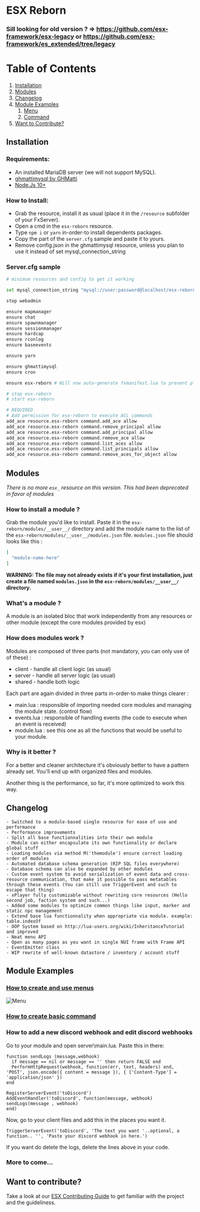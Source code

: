 # ESX Reborn

### Sill looking for old version ? => https://github.com/esx-framework/esx-legacy or https://github.com/esx-framework/es_extended/tree/legacy

# Table of Contents

1. [Installation](#install)
2. [Modules](#modules)
3. [Changelog](#changelog)
4. [Module Examples](#examples)
   1. [Menu](#examples-menu)
   2. [Command](#examples-command)
5. [Want to Contribute?](#contributions)

## Installation <a name="install"></a>

### Requirements:

- An installed MariaDB server (we will not support MySQL).
- [ghmattimysql by GHMatti](https://github.com/GHMatti/ghmattimysql/releases/tag/1.3.2)
- [Node.Js 10+](https://nodejs.org/en/)

### How to Install:
* Grab the resource, install it as usual (place it in the `/resource` subfolder of your FxServer).
* Open a cmd in the `esx-reborn` resource.
* Type `npm i` or `yarn` in-order-to install dependents packages.
* Copy the part of the `server.cfg` sample and paste it to yours.
* Remove config.json in the ghmattimysql resource, unless you plan to use it instead of set mysql_connection_string

### Server.cfg sample

```bash
# minimum resources and config to get it working

set mysql_connection_string "mysql://user:password@localhost/esx-reborn?charset=utf8mb4&multipleStatements=true"

stop webadmin

ensure mapmanager
ensure chat
ensure spawnmanager
ensure sessionmanager
ensure hardcap
ensure rconlog
ensure baseevents

ensure yarn

ensure ghmattimysql
ensure cron

ensure esx-reborn # Will now auto-generate fxmanifest.lua to prevent platform-dependant behavior, will prompt you to type ensure esx-reborn in console when fxmanifest has changed. To save some typing, uncomment below lines

# stop esx-reborn
# start esx-reborn

# REQUIRED
# Add permission for esx-reborn to execute ACL commands
add_ace resource.esx-reborn command.add_ace allow
add_ace resource.esx-reborn command.remove_principal allow
add_ace resource.esx-reborn command.add_principal allow
add_ace resource.esx-reborn command.remove_ace allow
add_ace resource.esx-reborn command.list_aces allow
add_ace resource.esx-reborn command.list_principals allow
add_ace resource.esx-reborn command.remove_aces_for_object allow
```

## Modules <a name="modules"></a>
*_There is no more `esx_` resource on this version. This had been deprecated in favor of modules_*

### How to install a module ?
Grab the module you'd like to install. Paste it in the `esx-reborn/modules/__user__/` directory and add the module name to the list of the `esx-reborn/modules/__user__/modules.json` file. `modules.json` file should looks like this :
```json
[
  "module-name-here"
]
```
**__WARNING:__** __The file may not already exists if it's your first installation, just create a file named `modules.json` in the `esx-reborn/modules/__user__/` directory.__

### What's a module ?
A module is an isolated bloc that work independently from any resources or other module (except the core modules provided by esx)

### How does modules work ?
Modules are composed of three parts (not mandatory, you can only use of of these) :
* client - handle all client logic (as usual)
* server - handle all server logic (as usual)
* shared - handle both logic

Each part are again divided in three parts in-order-to make things clearer :
* main.lua : responsible of importing needed core modules and managing the module state. (control flow)
* events.lua : responsible of handling events (the code to execute when an event is received)
* module.lua : see this one as all the functions that would be useful to your module.

### Why is it better ?
For a better and cleaner architecture it's obviously better to have a pattern already set. You'll end up with organized files and modules.

Another thing is the performance, so far, it's more optimized to work this way.

## Changelog <a name="changelog"></a>

```
- Switched to a module-based single resource for ease of use and performance
- Performance improvements
- Split all base functionnalities into their own module
- Module can either encapsulate its own functionality or declare global stuff
- Loading modules via method M('themodule') ensure correct loading order of modules
- Automated database schema generation (RIP SQL files everywhere)
- Database schema can also be expanded by other modules
- Custom event system to avoid serialization of event data and cross-resource communication, that make it possible to pass metatables through these events (You can still use TriggerEvent and such to escape that thing)
- xPlayer fully customizable without rewriting core resources (Hello second job, faction system and such...)
- Added some modules to optimize common things like input, marker and static npc management
- Extend base lua functionnality when appropriate via module. example: table.indexOf
- OOP System based on http://lua-users.org/wiki/InheritanceTutorial and improved
- Neat menu API
- Open as many pages as you want in single NUI frame with Frame API
- EventEmitter class
- WIP rewrite of well-known datastore / inventory / account stuff
```

## Module Examples <a name="examples"></a>

### [How to create and use menus <a name="examples-menu"></a>](https://github.com/ESX-Framework/esx-reborn/tree/main/modules/__examples__/menu/)

![Menu](https://i.snipboard.io/tF8AcT.jpg)

### [How to create basic command <a name="examples-command"></a>](https://github.com/ESX-Framework/esx-reborn/tree/main/modules/__examples__/commands/)

### How to add a new discord webhook and edit discord webhooks
Go to your module and open server\main.lua. Paste this in there: 
```
function sendLogs (message,webhook)
  if message == nil or message == '' then return FALSE end
  PerformHttpRequest(webhook, function(err, text, headers) end, 'POST', json.encode({ content = message }), { ['Content-Type'] = 'application/json' })
end

RegisterServerEvent('toDiscord')
AddEventHandler('toDiscord', function(message, webhook)
sendLogs(message , webhook)
end)
```
Now, go to your client files and add this in the places you want it.
```
TriggerServerEvent('toDiscord', 'The text you want '..optional, a function.. '', 'Paste your discord webhook in here.')
```
If you want do delete the logs, delete the lines above in your code. 


### More to come...

## Want to contribute? <a name="contributions"></a>

Take a look at our [ESX Contributing Guide](CONTRIBUTING.md) to get familiar with the project and the guideliness.
